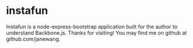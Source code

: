 instafun
========

Instafun is a node-express-bootstrap application built for the author to understand Backbone.js. Thanks for visiting! You may find me on github at github.com/janewang. 